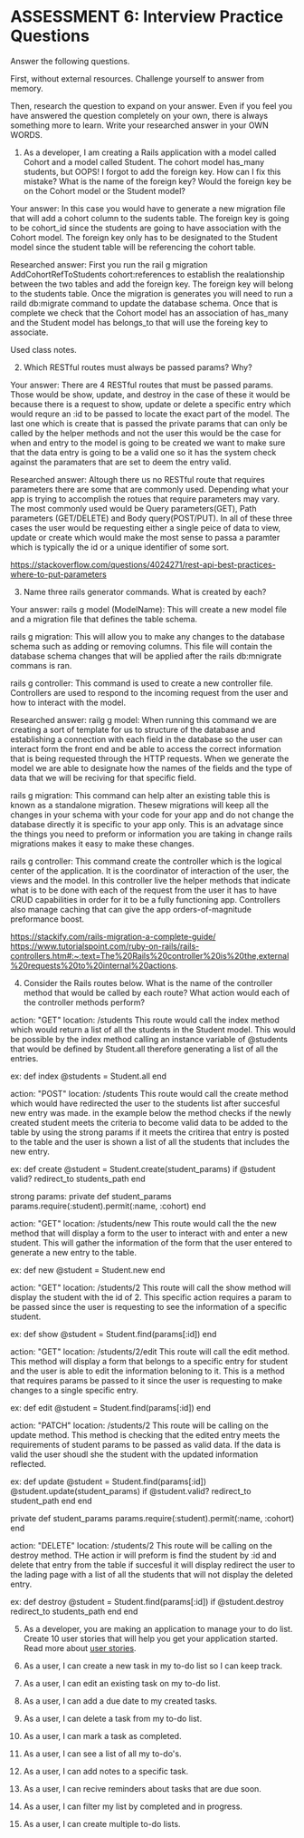 # ASSESSMENT 6: Interview Practice Questions

Answer the following questions.

First, without external resources. Challenge yourself to answer from memory.

Then, research the question to expand on your answer. Even if you feel you have answered the question completely on your own, there is always something more to learn. Write your researched answer in your OWN WORDS.

1. As a developer, I am creating a Rails application with a model called Cohort and a model called Student. The cohort model has_many students, but OOPS! I forgot to add the foreign key. How can I fix this mistake? What is the name of the foreign key? Would the foreign key be on the Cohort model or the Student model?

Your answer: In this case you would have to generate a new migration file that will add a cohort column to the sudents table. The foreign key is going to be cohort_id since the students are going to have association with the Cohort model. The foreign key only has to be designated to the Student model since the student table will be referencing the cohort table.

Researched answer:
First you run the rail g migration AddCohortRefToStudents cohort:references to establish the realationship between the two tables and add the foreign key. The foreign key will belong to the students table. Once the migration is generates you will need to run a raild db:migrate command to update the database schema. Once that is complete we check that the Cohort model has an association of has_many and the Student model has belongs_to that will use the foreing key to associate.

Used class notes.

2. Which RESTful routes must always be passed params? Why?

Your answer: There are 4 RESTful routes that must be passed params. Those would be show, update, and destroy in the case of these it would be because there is a request to show, update or delete a specific entry which would requre an :id to be passed to locate the exact part of the model. The last one which is create that is passed the private params that can only be called by the helper methods and not the user this would be the case for when and entry to the model is going to be created we want to make sure that the data entry is going to be a valid one so it has the system check against the paramaters that are set to deem the entry valid.

Researched answer: Altough there us no RESTful route that requires parameters there are some that are commonly used. Depending what your app is trying to accomplish the rotues that require parameters may vary. The most commonly used would be Query parameters(GET), Path parameters (GET/DELETE) and Body query(POST/PUT). In all of these three cases the user would be requesting either a single peice of data to view, update or create which would make the most sense to passa a paramter which is typically the id or a unique identifier of some sort.

https://stackoverflow.com/questions/4024271/rest-api-best-practices-where-to-put-parameters

3. Name three rails generator commands. What is created by each?

Your answer:
rails g model (ModelName): This will create a new model file and a migration file that defines the table schema.

rails g migration: This will allow you to make any changes to the database schema such as adding or removing columns. This file will contain the database schema changes that will be applied after the rails db:mnigrate commans is ran.

rails g controller: This command is used to create a new controller file. Controllers are used to respond to the incoming request from the user and how to interact with the model.

Researched answer:
railg g model: When running this command we are creating a sort of template for us to structure of the database and establishing a connection with each field in the database so the user can interact form the front end and be able to access the correct information that is being requested through the HTTP requests. When we generate the model we are able to designate how the names of the fields and the type of data that we will be reciving for that specific field.

rails g migration: This command can help alter an existing table this is known as a standalone migration. Thesew migrations will keep all the changes in your schema with your code for your app and do not change the database directly it is specific to your app only. This is an advatage since the things you need to preform or information you are taking in change rails migrations makes it easy to make these changes.

rails g controller: This command create the controller which is the logical center of the application. It is the coordinator of interaction of the user, the views and the model. In this controller live the helper methods that indicate what is to be done with each of the request from the user it has to have CRUD capabilities in order for it to be a fully functioning app. Controllers also manage caching that can give the app orders-of-magnitude preformance boost.

https://stackify.com/rails-migration-a-complete-guide/
https://www.tutorialspoint.com/ruby-on-rails/rails-controllers.htm#:~:text=The%20Rails%20controller%20is%20the,external%20requests%20to%20internal%20actions.

4. Consider the Rails routes below. What is the name of the controller method that would be called by each route? What action would each of the controller methods perform?

action: "GET" location: /students
This route would call the index method which would return a list of all the students in the Student model. This would be possible by the index method calling an instance variable of @students that would be defined by Student.all therefore generating a list of all the entries.

ex:
def index
@students = Student.all
end

action: "POST" location: /students
This route would call the create method which would have redirected the user to the students list after succesful new entry was made. in the example below the method checks if the newly created student meets the criteria to become valid data to be added to the table by using the strong params if it meets the critirea that entry is posted to the table and the user is shown a list of all the students that includes the new entry.

ex:
def create
@student = Student.create(student_params)
if @student valid?
redirect_to students_path
end

strong params:
private
def student_params
params.require(:student).permit(:name, :cohort)
end

action: "GET" location: /students/new
This route would call the the new method that will display a form to the user to interact with and enter a new student. This will gather the information of the form that the user entered to generate a new entry to the table.

ex:
def new
@student = Student.new
end

action: "GET" location: /students/2
This route will call the show method will display the student with the id of 2. This specific action requires a param to be passed since the user is requesting to see the information of a specific student.

ex:
def show
@student = Student.find(params[:id])
end

action: "GET" location: /students/2/edit
This route will call the edit method. This method will display a form that belongs to a specific entry for student and the user is able to edit the information beloning to it. This is a method that requires params be passed to it since the user is requesting to make changes to a single specific entry.

ex:
def edit
@student = Student.find(params[:id])
end

action: "PATCH" location: /students/2
This route will be calling on the update method. This method is checking that the edited entry meets the requirements of student params to be passed as valid data. If the data is valid the user shoudl she the student with the updated information reflected.

ex:
def update
@student = Student.find(params[:id])
@student.update(student_params)
if @student.valid?
redirect_to student_path
end
end

private
def student_params
params.require(:student).permit(:name, :cohort)
end

action: "DELETE" location: /students/2
This route will be calling on the destroy method. THe action ir will preform is find the student by :id and delete that entry from the table if succesful it will display redirect the user to the lading page with a list of all the students that will not display the deleted entry.

ex:
def destroy
@student = Student.find(params[:id])
if @student.destroy
redirect_to students_path
end
end

5. As a developer, you are making an application to manage your to do list. Create 10 user stories that will help you get your application started. Read more about [user stories](https://www.atlassian.com/agile/project-management/user-stories).

1. As a user, I can create a new task in my to-do list so I can keep track.
1. As a user, I can edit an existing task on my to-do list.
1. As a user, I can add a due date to my created tasks.
1. As a user, I can delete a task from my to-do list.
1. As a user, I can mark a task as completed.
1. As a user, I can see a list of all my to-do's.
1. As a user, I can add notes to a specific task.
1. As a user, I can recive reminders about tasks that are due soon.
1. As a user, I can filter my list by completed and in progress.
1. As a user, I can create multiple to-do lists.
